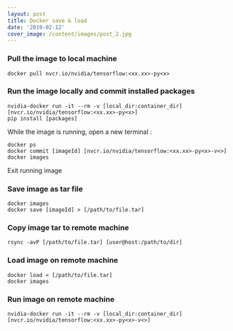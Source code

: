 ```yaml
---
layout: post
title: Docker save & load
date: '2019-02-12'
cover_image: /content/images/post_2.jpg
---
```



### Pull the image to local machine 
    docker pull nvcr.io/nvidia/tensorflow:<xx.xx>-py<x>

### Run the image locally and commit installed packages
    nvidia-docker run -it --rm -v [local_dir:container_dir] [nvcr.io/nvidia/tensorflow:<xx.xx>-py<x>]
    pip install [packages]

While the image is running, open a new terminal :

    docker ps
    docker commit [imageId] [nvcr.io/nvidia/tensorflow:<xx.xx>-py<x>-v<>]
    docker images

Exit running image

### Save image as tar file
    docker images
    docker save [imageId] > [/path/to/file.tar]

### Copy image tar to remote machine
    rsync -avP [/path/to/file.tar] [user@host:/path/to/dir]

### Load image on remote machine
    docker load < [/path/to/file.tar]
    docker images
    
### Run image on remote machine
    nvidia-docker run -it --rm -v [local_dir:container_dir] [nvcr.io/nvidia/tensorflow:<xx.xx>-py<x>-v<>]
